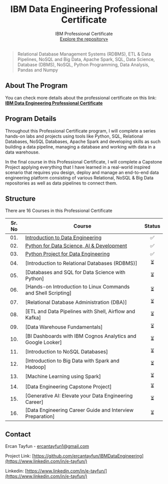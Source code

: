 <p align="center">
 </a>
 <h1 align="center">IBM Data Engineering Professional Certificate</h1>
 <p align="center">
  IBM Professional Certificate
  <br />
  <a href=https://github.com/ercantayfun/IBMDataEngineering>Explore the repository»</strong></a>
  <br />
  <br />
 </p>

</p>

> Relational Database Management Systems (RDBMS), ETL & Data Pipelines, NoSQL and Big Data, Apache Spark, SQL, Data Science, Database (DBMS), NoSQL, Python Programming, Data Analysis, Pandas and Numpy

<!-- ABOUT THE PROJECT -->

## About The Program

You can check more details about the professional certificate on this link: <a href=https://www.coursera.org/professional-certificates/ibm-data-engineer><strong>IBM Data Engineering Professional Certificate</strong></a>

## **Program Details**

Throughout this Professional Certificate program, I will complete a series hands-on labs and projects using tools like Python, SQL, Relational Databases, NoSQL Databases, Apache Spark and developing skills as such building a data pipeline, managing a database and working with data in a data warehouse.

In the final course in this Professional Certificate, I will complete a Capstone Project applying everything that I have learned in a real-world inspired scenario that requires you design, deploy and manage an end-to-end data engineering platform consisting of various Relational, NoSQL & Big Data repositories as well as data pipelines to connect them.

## **Structure**

There are 16 Courses in this Professional Certificate

| Sr. No | Course                                                               |Status|
|:------:|----------------------------------------------------------------------------|:--:|
| 01.     | [Introduction to Data Engineering](.//tree/719d94d33aecd3aa808ff313af3b63bf866162f8/Course%2001%20-%20Introduction%20to%20Data%20Engineering)|✅|
| 02.     | [Python for Data Science, AI & Development]()|✅| 
| 03.     | [Python Project for Data Engineering]()|✅|
| 04.     | [Introduction to Relational Databases (RDBMS)]|⏳|
| 05.     | [Databases and SQL for Data Science with Python]|⏳| 
| 06.     | [Hands-on Introduction to Linux Commands and Shell Scripting]|⏳|
| 07.     | [Relational Database Administration (DBA)]|⏳|
| 08.     | [ETL and Data Pipelines with Shell, Airflow and Kafka]|⏳|
| 09.     | [Data Warehouse Fundamentals]|⏳|
| 10.     | [BI Dashboards with IBM Cognos Analytics and Google Looker]|⏳|
| 11.     | [Introduction to NoSQL Databases]|⏳|
| 12.     | [Introduction to Big Data with Spark and Hadoop]|⏳|
| 13.     | [Machine Learning using Spark]|⏳|
| 14.     | [Data Engineering Capstone Project]|⏳|
| 15.     | [Generative AI: Elevate your Data Engineering Career]|⏳|
| 16.     | [Data Engineering Career Guide and Interview Preparation]|⏳|

<!-- CONTACT -->

## **Contact**

Ercan Tayfun - ercantayfun1@gmail.com

Project Link: [https://github.com/ercantayfun/IBMDataEngineering](https://www.linkedin.com/in/e-tayfun/)

Linkedin: [https://www.linkedin.com/in/e-tayfun/](https://www.linkedin.com/in/e-tayfun/)
